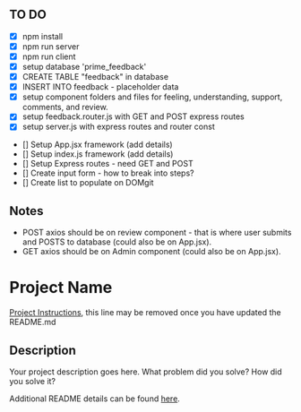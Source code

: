 ## TO DO
- [x] npm install
- [x] npm run server
- [x] npm run client
- [x] setup database 'prime_feedback'
- [x] CREATE TABLE "feedback" in database
- [x] INSERT INTO feedback - placeholder data
- [x] setup component folders and files for feeling, understanding, support, comments, and review.
- [x] setup feedback.router.js with GET and POST express routes
- [x] setup server.js with express routes and router const
- [] Setup App.jsx framework (add details)
- [] Setup index.js framework (add details)
- [] Setup Express routes - need GET and POST
- [] Create input form - how to break into steps?
- [] Create list to populate on DOMgit 

## Notes
- POST axios should be on review component - that is where user submits and POSTS to database (could also be on App.jsx).
- GET axios should be on Admin component (could also be on App.jsx).

# Project Name

[Project Instructions](./INSTRUCTIONS.md), this line may be removed once you have updated the README.md

## Description

Your project description goes here. What problem did you solve? How did you solve it?

Additional README details can be found [here](https://github.com/PrimeAcademy/readme-template/blob/master/README.md).
